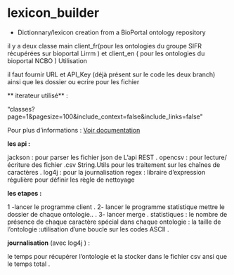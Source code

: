 # lexicon_builder
* Dictionnary/lexicon creation from a BioPortal ontology repository

il y a deux classe main client_fr(pour les ontologies du groupe SIFR récupérées sur bioportal Lirrm ) et client_en ( pour les ontologies du bioportal NCBO ) 
Utilisation 

il faut fournir URL et API_Key (déjà présent sur le code  les deux branch)
ainsi que les dossier ou ecrire  pour les fichier 

** iterateur utilisé** : 

“classes?page=1&pagesize=100&include_context=false&include_links=false"


 Pour plus  d’informations  : 
[ Voir documentation ](http://data.bioontology.org/documentation)


**les api :**

jackson : pour parser les fichier json de L’api REST .
opencsv : pour lecture/écriture des fichier .csv
String.Utils pour les traitement  sur les chaînes de caractères .
log4j : pour la journalisation 
regex : libraire d’expression régulière pour définir les règle de nettoyage 

**les etapes  :**

1 -lancer le programme client  .
2- lancer le programme statistique mettre le dossier de chaque  ontologie.. .
3- lancer merge .
statistiques :
le nombre de présence de chaque caractère spécial dans chaque ontologie :
la taille de l’ontologie :utilisation d’une boucle sur les  codes ASCII .

**journalisation** (avec log4j  ) :

le temps pour récupérer l’ontologie et la stocker dans le fichier csv ansi que le temps total   .
